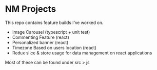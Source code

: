 # NM Projects
This repo contains feature builds I've worked on.

- Image Carousel (typescript + unit test)
- Commenting Feature (react)
- Personalized banner (react)
- Timezone Based on users location (react)
- Redux slice & store usage for data management on react applications

Most of these can be found under src > js
